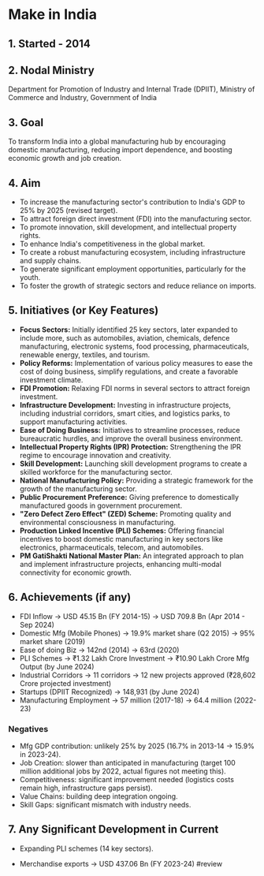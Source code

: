 
# Make in India

## 1. Started - 2014

## 2. Nodal Ministry
Department for Promotion of Industry and Internal Trade (DPIIT), Ministry of Commerce and Industry, Government of India

## 3. Goal
To transform India into a global manufacturing hub by encouraging domestic manufacturing, reducing import dependence, and boosting economic growth and job creation.

## 4. Aim
* To increase the manufacturing sector's contribution to India's GDP to 25% by 2025 (revised target).
* To attract foreign direct investment (FDI) into the manufacturing sector.
* To promote innovation, skill development, and intellectual property rights.
* To enhance India's competitiveness in the global market.
* To create a robust manufacturing ecosystem, including infrastructure and supply chains.
* To generate significant employment opportunities, particularly for the youth.
* To foster the growth of strategic sectors and reduce reliance on imports.

## 5. Initiatives (or Key Features)
* **Focus Sectors:** Initially identified 25 key sectors, later expanded to include more, such as automobiles, aviation, chemicals, defence manufacturing, electronic systems, food processing, pharmaceuticals, renewable energy, textiles, and tourism.
* **Policy Reforms:** Implementation of various policy measures to ease the cost of doing business, simplify regulations, and create a favorable investment climate.
* **FDI Promotion:** Relaxing FDI norms in several sectors to attract foreign investment.
* **Infrastructure Development:** Investing in infrastructure projects, including industrial corridors, smart cities, and logistics parks, to support manufacturing activities.
* **Ease of Doing Business:** Initiatives to streamline processes, reduce bureaucratic hurdles, and improve the overall business environment.
* **Intellectual Property Rights (IPR) Protection:** Strengthening the IPR regime to encourage innovation and creativity.
* **Skill Development:** Launching skill development programs to create a skilled workforce for the manufacturing sector.
* **National Manufacturing Policy:** Providing a strategic framework for the growth of the manufacturing sector.
* **Public Procurement Preference:** Giving preference to domestically manufactured goods in government procurement.
* **"Zero Defect Zero Effect" (ZED) Scheme:** Promoting quality and environmental consciousness in manufacturing.
* **Production Linked Incentive (PLI) Schemes:** Offering financial incentives to boost domestic manufacturing in key sectors like electronics, pharmaceuticals, telecom, and automobiles.
* **PM GatiShakti National Master Plan:** An integrated approach to plan and implement infrastructure projects, enhancing multi-modal connectivity for economic growth.


## 6. Achievements (if any)
* FDI Inflow -> USD 45.15 Bn (FY 2014-15) -> USD 709.8 Bn (Apr 2014 - Sep 2024)
* Domestic Mfg (Mobile Phones) -> 19.9% market share (Q2 2015) -> 95% market share (2019)
* Ease of doing Biz -> 142nd (2014) -> 63rd (2020)
* PLI Schemes -> ₹1.32 Lakh Crore Investment -> ₹10.90 Lakh Crore Mfg Output (by June 2024)
* Industrial Corridors -> 11 corridors -> 12 new projects approved (₹28,602 Crore projected investment)
* Startups (DPIIT Recognized) -> 148,931 (by June 2024)
* Manufacturing Employment -> 57 million (2017-18) -> 64.4 million (2022-23)

### Negatives
* Mfg GDP contribution: unlikely 25% by 2025 (16.7% in 2013-14 -> 15.9% in 2023-24).
* Job Creation: slower than anticipated in manufacturing (target 100 million additional jobs by 2022, actual figures not meeting this).
* Competitiveness: significant improvement needed (logistics costs remain high, infrastructure gaps persist).
* Value Chains: building deep integration ongoing.
* Skill Gaps: significant mismatch with industry needs.

## 7. Any Significant Development in Current
- Expanding PLI schemes (14 key sectors). 
* Merchandise exports -> USD 437.06 Bn (FY 2023-24)
#review